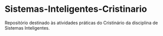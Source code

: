 # Sistemas-Inteligentes-Cristinario
Repositório destinado às atividades práticas do Cristinário da disciplina de Sistemas Inteligentes.
